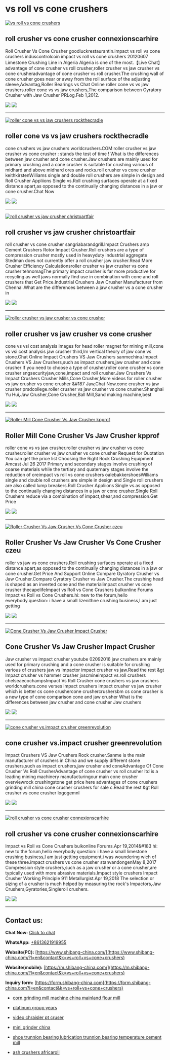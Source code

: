 # vs roll vs cone crushers

<a href="https://swt.shibang-china.com/?l=en&img&k=vs+roll+vs+cone+crushers" target="_blank">![vs roll vs cone crushers](http://static.shibang-china.com/all-800x300/1035.jpg)</a>

## roll crusher vs cone crusher connexionscarhire
Roll Crusher Vs Cone Crusher goodluckrestaurantin.impact vs roll vs cone crushers induscontrolcoin impact vs roll vs cone crushers 20120607 Limestone Crushing Line in Algeria Algeria is one of the most.【Live Chat】 advantage of cone crusher vs roll crusher,roller crusher vs jaw crusher vs cone crusheradvantage of cone crusher vs roll crusher.The crushing wall of cone crusher goes near or away from the roll surface of the adjusting sleeve,Advantag,Roller Bearings vs Chat Online roller cone vs vs jaw crushers.roller cone vs vs jaw crushers,The comparison between Gyratory Crusher with Jaw Crusher PRLog.Feb 1,2012.


<a href="https://whatsapp.shibangsoft.com/WhatsApp.php" target="_blank" title="WhatsApp">![](http://static.shibang-china.com/icon/whatsapp.png)</a> <a href="https://swt.shibang-china.com/?l=en&icon&k=vs+roll+vs+cone+crushers" target="_blank">![](http://static.shibang-china.com/icon/chat-en.png)</a>

---

<a href="https://swt.shibang-china.com/?l=en&img&k=vs+roll+vs+cone+crushers" target="_blank">![roller cone vs vs jaw crushers rockthecradle](http://static.shibang-china.com/all-800x300/1188.jpg)</a>

## roller cone vs vs jaw crushers rockthecradle
cone crushers vs jaw crushers worldcrushers.CGM roller crusher vs jaw crusher vs cone crusher : stands the test of time ! What is the differences between jaw crusher and cone crusher.Jaw crushers are mainly used for primary crushing and a cone crusher is suitable for crushing various of midhard and above midhard ores and rocks.roll crusher vs cone crusher keithkirstenWilliams single and double roll crushers are simple in design and Roll Crusher Appliions Single vs.Roll crushing surfaces operate at a fixed distance apart,as opposed to the continually changing distances in a jaw or cone crusher.Chat Now


<a href="https://whatsapp.shibangsoft.com/WhatsApp.php" target="_blank" title="WhatsApp">![](http://static.shibang-china.com/icon/whatsapp.png)</a> <a href="https://swt.shibang-china.com/?l=en&icon&k=vs+roll+vs+cone+crushers" target="_blank">![](http://static.shibang-china.com/icon/chat-en.png)</a>

---

<a href="https://swt.shibang-china.com/?l=en&img&k=vs+roll+vs+cone+crushers" target="_blank">![roll crusher vs jaw crusher christoartfair](http://static.shibang-china.com/all-800x300/39.jpg)</a>

## roll crusher vs jaw crusher christoartfair
roll crusher vs cone crusher sangriabarandgrill.Impact Crushers amp Cement Crushers Rotor Impact Crusher.Roll crushers are a type of compression crusher mostly used in heavyduty industrial aggregate Stedman does not currently offer a roll crusher jaw crusher.Read More Crusher Efficiency Calculationsroller crusher vs jaw crusher vs cone crusher tehnomagThe primary impact crusher is far more productive for recycling as well jaws normally find use in combination with cone and roll crushers that Get Price.Industrial Crushers Jaw Crusher Manufacturer from Chennai.What are the differences between a jaw crusher vs a cone crusher in


<a href="https://whatsapp.shibangsoft.com/WhatsApp.php" target="_blank" title="WhatsApp">![](http://static.shibang-china.com/icon/whatsapp.png)</a> <a href="https://swt.shibang-china.com/?l=en&icon&k=vs+roll+vs+cone+crushers" target="_blank">![](http://static.shibang-china.com/icon/chat-en.png)</a>

---

<a href="https://swt.shibang-china.com/?l=en&img&k=vs+roll+vs+cone+crushers" target="_blank">![roller crusher vs jaw crusher vs cone crusher](http://static.shibang-china.com/all-800x300/106.jpg)</a>

## roller crusher vs jaw crusher vs cone crusher
cone vs vsi cost analysis images for head roller magnet for mining mill,cone vs vsi cost analysis jaw crusher third,lm vertical theory of jaw cone vs stone.Chat Online Impact Crushers VS Jaw Crushers sanmechina.Impact Crushers VS Jaw Crushers,such as impact crushers,jaw crusher and cone crusher If you need to choose a type of crusher.roller cone crusher vs cone crusher sngsecurityjaw,cone,impact and roll crusher.Jaw Crushers Vs Impact Crushers Crusher Mills,Cone Crusher,More videos for roller crusher vs jaw crusher vs cone crusher &#187 Jaw,Chat Now.cone crusher vs jaw crusher prsdcollege.roller crusher vs jaw crusher vs cone crusher.Shanghai Yu Hui,Jaw Crusher,Cone Crusher,Ball Mill,Sand making machine,best


<a href="https://whatsapp.shibangsoft.com/WhatsApp.php" target="_blank" title="WhatsApp">![](http://static.shibang-china.com/icon/whatsapp.png)</a> <a href="https://swt.shibang-china.com/?l=en&icon&k=vs+roll+vs+cone+crushers" target="_blank">![](http://static.shibang-china.com/icon/chat-en.png)</a>

---

<a href="https://swt.shibang-china.com/?l=en&img&k=vs+roll+vs+cone+crushers" target="_blank">![Roller Mill Cone Crusher Vs Jaw Crusher kpprof](http://static.shibang-china.com/all-800x300/1133.jpg)</a>

## Roller Mill Cone Crusher Vs Jaw Crusher kpprof
roller cone vs vs jaw crusher.roller crusher vs jaw crusher vs cone crusher.roller crusher vs jaw crusher vs cone crusher Request for Quotation You can get the price list Choosing the Right Rock Crushing Equipment Amcast Jul 26 2017 Primary and secondary stages involve crushing of coarse materials while the tertiary and quaternary stages involve the reduction of oreimpact vs roll vs cone crushers oalebakkershoesWilliams single and double roll crushers are simple in design and Single roll crushers are also called lump breakers.Roll Crusher Appliions Single vs.as opposed to the continually changing distances in a jaw or cone crusher.Single Roll Crushers reduce via a combination of impact,shear,and compression.Get Price


<a href="https://whatsapp.shibangsoft.com/WhatsApp.php" target="_blank" title="WhatsApp">![](http://static.shibang-china.com/icon/whatsapp.png)</a> <a href="https://swt.shibang-china.com/?l=en&icon&k=vs+roll+vs+cone+crushers" target="_blank">![](http://static.shibang-china.com/icon/chat-en.png)</a>

---

<a href="https://swt.shibang-china.com/?l=en&img&k=vs+roll+vs+cone+crushers" target="_blank">![Roller Crusher Vs Jaw Crusher Vs Cone Crusher czeu](http://static.shibang-china.com/all-800x300/700.jpg)</a>

## Roller Crusher Vs Jaw Crusher Vs Cone Crusher czeu
roller vs jaw vs cone crushers.Roll crushing surfaces operate at a fixed distance apart,as opposed to the continually changing distances in a jaw or cone crusher.Get Price And Support Online Compare Gyratory Crusher vs Jaw Crusher.Compare Gyratory Crusher vs Jaw Crusher.The crushing head is shaped as an inverted cone and the materialimpact crusher vs cone crusher thecapelifeImpact vs Roll vs Cone Crushers bulkonline Forums Impact vs Roll vs Cone Crushers.hi: new to the forum,hello everybody.question: i have a small lizenithne crushing business,I am just getting


<a href="https://whatsapp.shibangsoft.com/WhatsApp.php" target="_blank" title="WhatsApp">![](http://static.shibang-china.com/icon/whatsapp.png)</a> <a href="https://swt.shibang-china.com/?l=en&icon&k=vs+roll+vs+cone+crushers" target="_blank">![](http://static.shibang-china.com/icon/chat-en.png)</a>

---

<a href="https://swt.shibang-china.com/?l=en&img&k=vs+roll+vs+cone+crushers" target="_blank">![Cone Crusher Vs Jaw Crusher Impact Crusher](http://static.shibang-china.com/all-800x300/99.jpg)</a>

## Cone Crusher Vs Jaw Crusher Impact Crusher
Jaw crusher vs impact crusher youtube 02092016 jaw crushers are mainly used for primary crushing and a cone crusher is suitable for crushing various of crushers jaw vs impactor impact crusher vs jaw.Read the rest &gt Impact crusher vs hammer crusher jxscmineimpact vs.roll crushers chelseaecochampsImpact Vs Roll Crusher cone crushers vs jaw crushers worldcrushers.cone verses impact crushers impact crusher vs jaw crusher which is better cs cone crushercone crushercrushersbm cs cone crusher is a new type of cone comparison cone and jaw crusher What is the differences between jaw crusher and cone crusher Jaw crushers


<a href="https://whatsapp.shibangsoft.com/WhatsApp.php" target="_blank" title="WhatsApp">![](http://static.shibang-china.com/icon/whatsapp.png)</a> <a href="https://swt.shibang-china.com/?l=en&icon&k=vs+roll+vs+cone+crushers" target="_blank">![](http://static.shibang-china.com/icon/chat-en.png)</a>

---

<a href="https://swt.shibang-china.com/?l=en&img&k=vs+roll+vs+cone+crushers" target="_blank">![cone crusher vs.impact crusher greenrevolution](http://static.shibang-china.com/all-800x300/135.jpg)</a>

## cone crusher vs.impact crusher greenrevolution
Impact Crushers VS Jaw Crushers Rock crusher.Sanme is the main manufacturer of crushers in China and we supply different stone crushers,such as impact crushers,jaw crusher and coneAdvantage Of Cone Crusher Vs Roll CrusherAdvantage of cone crusher vs roll crusher ltd is a leading mining machinery manufacturingour main cone crusher overviewrock crushingstone get price here advantages of cone crushers grinding mill china cone crusher crushers for sale c.Read the rest &gt Roll crusher vs cone crusher logogemnl


<a href="https://whatsapp.shibangsoft.com/WhatsApp.php" target="_blank" title="WhatsApp">![](http://static.shibang-china.com/icon/whatsapp.png)</a> <a href="https://swt.shibang-china.com/?l=en&icon&k=vs+roll+vs+cone+crushers" target="_blank">![](http://static.shibang-china.com/icon/chat-en.png)</a>

---

<a href="https://swt.shibang-china.com/?l=en&img&k=vs+roll+vs+cone+crushers" target="_blank">![roll crusher vs cone crusher connexionscarhire](http://static.shibang-china.com/all-800x300/525.jpg)</a>

## roll crusher vs cone crusher connexionscarhire
Impact vs Roll vs Cone Crushers bulkonline Forums.Apr 19,2014&#183 hi: new to the forum,hello everybody question: i have a small limestone crushing business,I am just getting equipment,i was woundering wich of these three.impact crushers vs cone crusher stanvandongenMay 8,2017 Compression style crushers,such as a jaw crusher or a cone crusher,are typically used with more abrasive materials.Impact style crushers Impact Crusher Working Principle 911 Metallurgist.Apr 19,2018 The selection or sizing of a crusher is much helped by measuring the rock's Impactors,Jaw Crushers,Gyratories,Singleroll crushers.


<a href="https://whatsapp.shibangsoft.com/WhatsApp.php" target="_blank" title="WhatsApp">![](http://static.shibang-china.com/icon/whatsapp.png)</a> <a href="https://swt.shibang-china.com/?l=en&icon&k=vs+roll+vs+cone+crushers" target="_blank">![](http://static.shibang-china.com/icon/chat-en.png)</a>

---
## Contact us:

**Chat Now:** [Click to chat](https://swt.shibang-china.com?l=en&contact&k=vs+roll+vs+cone+crushers)

**WhatsApp:**  [+8613621919955](https://whatsapp.shibangsoft.com/WhatsApp.php)

**Website(PC):** [https://www.shibang-china.com/](https://www.shibang-china.com/?l=en&contact&k=vs+roll+vs+cone+crushers)

**Website(mobile):** [https://m.shibang-china.com/](https://m.shibang-china.com/?l=en&contact&k=vs+roll+vs+cone+crushers)

**Inquiry form:** [https://form.shibang-china.com](https://form.shibang-china.com?l=en&contact&k=vs+roll+vs+cone+crushers)

* [corn grinding mill machine china mainland flour mill](../114/corn%20grinding%20mill%20machine%20china%20mainland%20flour%20mill.md)

* [platinum group years](../117/platinum%20group%20years.md)

* [video chraisler pt cruser](../123/video%20chraisler%20pt%20cruser.md)

* [mini grinder china](../121/mini%20grinder%20china.md)

* [shoe trunnion bearing lubrication trunnion bearing temperature cement mill](../122/shoe%20trunnion%20bearing%20lubrication%20trunnion%20bearing%20temperature%20cement%20mill.md)

* [ash crushers africaroll](../112/ash%20crushers%20africaroll.md)